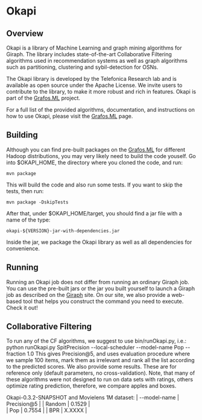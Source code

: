 Okapi
========

## Overview

Okapi is a library of Machine Learning and graph mining algorithms for Giraph. The library includes state-of-the-art Collaborative Filtering algorithms used in recommendation systems as well as graph algorithms such as partitioning, clustering and sybil-detection for OSNs.

The Okapi library is developed by the Telefonica Research lab and is available as open source under the Apache License. We invite users to contribute to the library, to make it more robust and rich in features. Okapi is part of the [Grafos.ML](http://grafos.ml) project. 

For a full list of the provided algorithms, documentation, and instructions on how to use Okapi, please visit the [Grafos.ML](http://grafos.ml) page.


## Building

Although you can find pre-built packages on the [Grafos.ML](http://grafos.ml) for different Hadoop distributions, you may very likely need to build the code youself. Go into $OKAPI_HOME, the directory where you cloned the code, and run:

    mvn package

This will build the code and also run some tests. If you want to skip the tests, then run:

    mvn package -DskipTests

After that, under $OKAPI_HOME/target, you should find a jar file with a name of the type:
    
    okapi-${VERSION}-jar-with-dependencies.jar
    
Inside the jar, we package the Okapi library as well as all dependencies for convenience. 

## Running

Running an Okapi job does not differ from running an ordinary Giraph job. You can use the pre-built jars or the jar you built yourself to launch a Giraph job as described on the [Giraph](http://giraph.apache.org/) site. On our site, we also provide a web-based tool that helps you construct the command you need to execute. Check it out!

## Collaborative Filtering
To run any of the CF algorithms, we suggest to use bin/runOkapi.py, i.e.:
    python runOkapi.py SpitPrecision --local-scheduler --model-name Pop --fraction 1.0
This gives Precision@5, and uses evaluation procedure where we sample 100 items, mark them
as irrelevant and rank all the list according to the predicted scores. 
We also provide some results. These are for reference only (default parameters, no cross-validation).
Note, that many of these algorithms were not designed to run on data sets
with ratings, others optimize rating prediction, therefore, we compare apples and boxes.

Okapi-0.3.2-SNAPSHOT and Movielens 1M dataset:
| --model-name          | Precision@5           |
| Random                | 0.1529                |   
| Pop                   | 0.7554                |
| BPR                   | X.XXXX                |